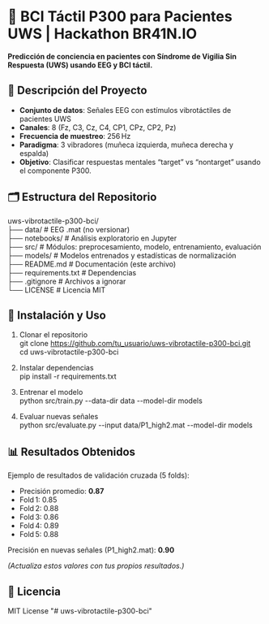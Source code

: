 # 🧠 BCI Táctil P300 para Pacientes UWS | Hackathon BR41N.IO

**Predicción de conciencia en pacientes con Síndrome de Vigilia Sin Respuesta (UWS) usando EEG y BCI táctil.**

## 📌 Descripción del Proyecto

- **Conjunto de datos**: Señales EEG con estímulos vibrotáctiles de pacientes UWS  
- **Canales**: 8 (Fz, C3, Cz, C4, CP1, CPz, CP2, Pz)  
- **Frecuencia de muestreo**: 256 Hz  
- **Paradigma**: 3 vibradores (muñeca izquierda, muñeca derecha y espalda)  
- **Objetivo**: Clasificar respuestas mentales “target” vs “nontarget” usando el componente P300.  

## 🗂 Estructura del Repositorio

uws-vibrotactile-p300-bci/  
├── data/              # EEG .mat (no versionar)  
├── notebooks/         # Análisis exploratorio en Jupyter  
├── src/               # Módulos: preprocesamiento, modelo, entrenamiento, evaluación  
├── models/            # Modelos entrenados y estadísticas de normalización  
├── README.md          # Documentación (este archivo)  
├── requirements.txt   # Dependencias  
├── .gitignore         # Archivos a ignorar  
└── LICENSE            # Licencia MIT  

## 🚀 Instalación y Uso

1. Clonar el repositorio  
   git clone https://github.com/tu_usuario/uws-vibrotactile-p300-bci.git  
   cd uws-vibrotactile-p300-bci  

2. Instalar dependencias  
   pip install -r requirements.txt  

3. Entrenar el modelo  
   python src/train.py --data-dir data --model-dir models  

4. Evaluar nuevas señales  
   python src/evaluate.py --input data/P1_high2.mat --model-dir models  

## 📊 Resultados Obtenidos

Ejemplo de resultados de validación cruzada (5 folds):  
- Precisión promedio: **0.87**  
- Fold 1: 0.85  
- Fold 2: 0.88  
- Fold 3: 0.86  
- Fold 4: 0.89  
- Fold 5: 0.88  

Precisión en nuevas señales (P1_high2.mat): **0.90**  

*(Actualiza estos valores con tus propios resultados.)*

## 📜 Licencia

MIT License
"# uws-vibrotactile-p300-bci" 
